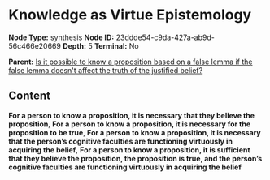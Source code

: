 # Knowledge as Virtue Epistemology

**Node Type:** synthesis
**Node ID:** 23ddde54-c9da-427a-ab9d-56c466e20669
**Depth:** 5
**Terminal:** No

**Parent:** [Is it possible to know a proposition based on a false lemma if the false lemma doesn't affect the truth of the justified belief?](is-it-possible-to-know-a-proposition-based-on-a-false-lemma-if-the-false-lemma-doesnt-affect-the-truth-of-the-justified-belief-antithesis-8a253e58-af7a-455c-9f4a-06617b1aa665.md)

## Content

**For a person to know a proposition, it is necessary that they believe the proposition**, **For a person to know a proposition, it is necessary for the proposition to be true**, **For a person to know a proposition, it is necessary that the person’s cognitive faculties are functioning virtuously in acquiring the belief**, **For a person to know a proposition, it is sufficient that they believe the proposition, the proposition is true, and the person’s cognitive faculties are functioning virtuously in acquiring the belief**
